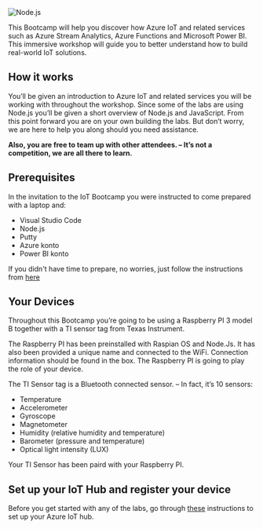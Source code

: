 <img src="https://microservicebus.blob.core.windows.net/img/iotbootcamp.png" alt="Node.js"/>

This Bootcamp will help you discover how Azure IoT and related services such as Azure Stream Analytics, Azure Functions and Microsoft Power BI. This immersive workshop will guide you to better understand how to build real-world IoT solutions.

## How it works
You’ll be given an introduction to Azure IoT and related services you will be working with throughout the workshop. Since some of the labs are using Node.js you’ll be given a short overview of Node.js and JavaScript. From this point forward you are on your own building the labs. But don’t worry, we are here to help you along should you need assistance.

**Also, you are free to team up with other attendees. – It’s not a competition, we are all there to learn.**

## Prerequisites

In the invitation to the IoT Bootcamp you were instructed to come prepared with a laptop and:

* Visual Studio Code
* Node.js
* Putty
* Azure konto
* Power BI konto

If you didn't have time to prepare, no worries, just follow the instructions from [here](https://github.com/wmmihaa/azureiotbootcamp/blob/master/Prerequisites.md)

## Your Devices
Throughout this Bootcamp you’re going to be using a Raspberry PI 3 model B together with a TI sensor tag from Texas Instrument. 

The Raspberry PI has been preinstalled with Raspian OS and Node.Js. It has also been provided a unique name and connected to the WiFi. Connection information should be found in the box. The Raspberry PI is going to play the role of your device.

The TI Sensor tag is a Bluetooth connected sensor. – In fact, it’s 10 sensors:
* Temperature
* Accelerometer
* Gyroscope
* Magnetometer
* Humidity (relative humidity and temperature)
* Barometer (pressure and temperature)
* Optical light intensity (LUX)

Your TI Sensor has been paird with your Raspberry PI.

## Set up your IoT Hub and register your device
Before you get started with any of the labs, go through [these](https://github.com/wmmihaa/azureiotbootcamp/blob/master/CreateIoTHub.md) instructions to set up your Azure IoT hub. 
